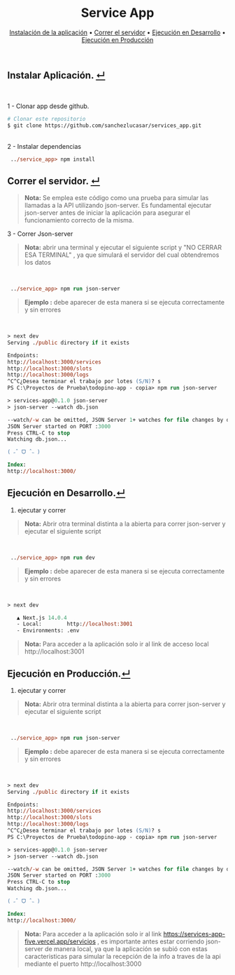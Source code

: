 <h1 align="center">
Service App
</h1>

<p id='menu' align="center">
   <a href="#instalacion">Instalación de la aplicación</a> •
  <a href="#jsonServer">Correr el servidor</a> •
  <a href="#ejecutarDev">Ejecución en Desarrollo</a> •
   <a href="#ejecutarProd">Ejecución en Producción</a>   
</p>

<br>

<div id='instalacion'>

## Instalar Aplicación. <a href=#menu >&crarr;</a>  
<br>

1 - Clonar app desde github. 
```bash
# Clonar este repositorio
$ git clone https://github.com/sanchezlucasar/services_app.git
```
<br>
2 - Instalar dependencias  
<br>

 ```ps
  ../service_app> npm install
 ```
 </div>
 <div id='jsonServer'>

## Correr el servidor. <a href=#menu >&crarr;</a>  

> **Nota:** 
> Se emplea este código como una prueba para simular las llamadas a la API utilizando json-server. Es fundamental ejecutar json-server antes de iniciar la aplicación para asegurar el funcionamiento correcto de la misma.

3 - Correr Json-server  
> **Nota:** 
>abrir una terminal y ejecutar el siguiente script y "NO CERRAR ESA TERMINAL" , ya que simulará el servidor del cual obtendremos los datos

<br>

 ```ps
  ../service_app> npm run json-server
 ```

 >**Ejemplo :** debe aparecer de esta manera si se ejecuta correctamente y sin errores
<br>

```ps
> next dev
Serving ./public directory if it exists

Endpoints:
http://localhost:3000/services
http://localhost:3000/slots
http://localhost:3000/logs
^C^C¿Desea terminar el trabajo por lotes (S/N)? s
PS C:\Proyectos de Prueba\todopino-app - copia> npm run json-server

> services-app@0.1.0 json-server
> json-server --watch db.json

--watch/-w can be omitted, JSON Server 1+ watches for file changes by default
JSON Server started on PORT :3000
Press CTRL-C to stop
Watching db.json...

( ˶ˆ ᗜ ˆ˵ )

Index:
http://localhost:3000/

```


<div id='ejecutarDev'>

## Ejecución en Desarrollo.<a href=#menu >&crarr;</a>

1. ejecutar y correr 
> **Nota:** 
>Abrir otra terminal distinta a la abierta para correr json-server y ejecutar el siguiente script
<br>

 ```ps
  ../service_app> npm run dev
 ```
>**Ejemplo :** debe aparecer de esta manera si se ejecuta correctamente y sin errores
<br>

```ps
> next dev

   ▲ Next.js 14.0.4
   - Local:        http://localhost:3001
   - Environments: .env
```

> **Nota:** 
> Para acceder a la aplicación solo ir al link de acceso local   http://localhost:3001 
</div>



<div id='ejecutarProd'>

## Ejecución en Producción.<a href=#menu >&crarr;</a>

1. ejecutar y correr 
> **Nota:** 
>Abrir otra terminal distinta a la abierta para correr json-server y ejecutar el siguiente script
<br>

 ```ps
  ../service_app> npm run json-server
 ```

 >**Ejemplo :** debe aparecer de esta manera si se ejecuta correctamente y sin errores
<br>

```ps
> next dev
Serving ./public directory if it exists

Endpoints:
http://localhost:3000/services
http://localhost:3000/slots
http://localhost:3000/logs
^C^C¿Desea terminar el trabajo por lotes (S/N)? s
PS C:\Proyectos de Prueba\todopino-app - copia> npm run json-server

> services-app@0.1.0 json-server
> json-server --watch db.json

--watch/-w can be omitted, JSON Server 1+ watches for file changes by default
JSON Server started on PORT :3000
Press CTRL-C to stop
Watching db.json...

( ˶ˆ ᗜ ˆ˵ )

Index:
http://localhost:3000/

```


> **Nota:** 
> Para acceder a la aplicación solo ir al link https://services-app-five.vercel.app/servicios , es importante antes estar corriendo json-server de manera local, ya que la aplicación se subió con estas caracteristicas para simular la recepción de la info a traves de la  api mediante el puerto http://localhost:3000 
</div>
